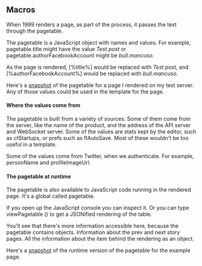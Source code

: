 ## Macros

When 1999 renders a page, as part of the process, it passes the text through the pagetable. 

The pagetable is a JavaScript object with names and values. For example, pagetable.title might have the value <i>Test post</i> or pagetable.authorFacebookAccount might be <i>bull.mancuso.</i>

As the page is rendered, [%title%] would be replaced with <i>Test post,</i> and [%authorFacebookAccount%] would be replaced with <i>bull.mancuso. </i>

Here's a <a href="https://gist.github.com/scripting/8953ca1e995b19303243c03a0bc0f3f7">snapshot</a> of the pagetable for a page I rendered on my test server. Any of those values could be used in the template for the page.

#### Where the values come from

The pagetable is built from a variety of sources. Some of them come from the server, like the name of the product, and the address of the API server and WebSocket server. Some of the values are stats kept by the editor, such as ctStartups, or prefs such as flAutoSave. Most of these wouldn't be too useful in a template.

Some of the values come from Twitter, when we authenticate. For example, personName and profileImageUrl.

#### The pagetable at runtime

The pagetable is also available to JavaScript code running in the rendered page. It's a global called pagetable. 

If you open up the JavaScript console you can inspect it. Or you can type viewPagetable () to get a JSONified rendering of the table.

You'll see that there's more information accessible here, because the pagetable contains objects. Information about the prev and next story pages. All the information about the item behind the rendering as an object. 

Here's a <a href="https://gist.github.com/scripting/ad9d9f81e7277ab21d0888edc3686713">snapshot</a> of the runtime version of the pagetable for the example page. 

